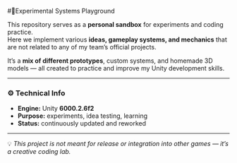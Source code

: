 #🧩Experimental Systems Playground

This repository serves as a **personal sandbox** for experiments and coding practice.  
Here we implement various **ideas, gameplay systems, and mechanics** that are not related to any of my team’s official projects.  

It’s a **mix of different prototypes**, custom systems, and homemade 3D models — all created to practice and improve my Unity development skills.

---

### ⚙️ Technical Info
- **Engine:** Unity **6000.2.6f2**  
- **Purpose:** experiments, idea testing, learning  
- **Status:** continuously updated and reworked  

---

💡 *This project is not meant for release or integration into other games — it’s a creative coding lab.*
